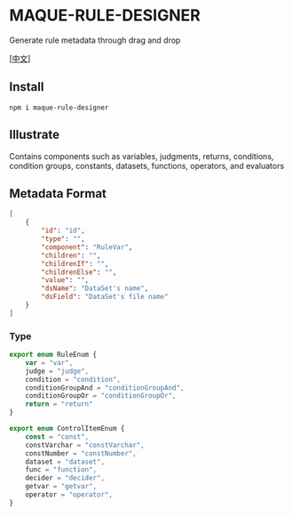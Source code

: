# MAQUE-RULE-DESIGNER

Generate rule metadata through drag and drop

[[中文](README_cn.md)]

## Install

`npm i maque-rule-designer`

## Illustrate

Contains components such as variables, judgments, returns, conditions, condition groups, constants, datasets, functions, operators, and evaluators

## Metadata Format

```json
[
    {
        "id": "id",
        "type": "",
        "component": "RuleVar",
        "children": "",
        "childrenIf": "",
        "childrenElse": "",
        "value": "",
        "dsName": "DataSet's name",
        "dsField": "DataSet's file name"
    }
]
```

### Type 

```typescript
export enum RuleEnum {
    var = "var", 
    judge = "judge", 
    condition = "condition",
    conditionGroupAnd = "conditionGroupAnd",
    conditionGroupOr = "conditionGroupOr",
    return = "return"
}

export enum ControlItemEnum {
    const = "const",
    constVarchar = "constVarchar", 
    constNumber = "constNumber", 
    dataset = "dataset",
    func = "function",
    decider = "decider",
    getvar = "getvar",
    operator = "operator",
}
```

